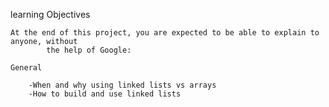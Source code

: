 learning Objectives

	At the end of this project, you are expected to be able to explain to anyone, without
			the help of Google:

	General

		-When and why using linked lists vs arrays
		-How to build and use linked lists
